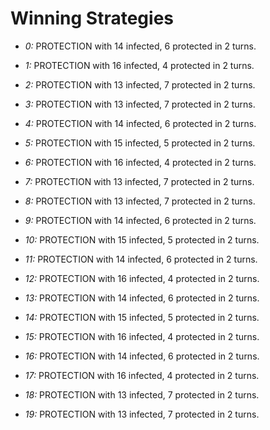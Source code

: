 # Winning Strategies

* _0:_ PROTECTION with 14 infected, 6 protected in 2 turns.


* _1:_ PROTECTION with 16 infected, 4 protected in 2 turns.


* _2:_ PROTECTION with 13 infected, 7 protected in 2 turns.


* _3:_ PROTECTION with 13 infected, 7 protected in 2 turns.


* _4:_ PROTECTION with 14 infected, 6 protected in 2 turns.


* _5:_ PROTECTION with 15 infected, 5 protected in 2 turns.


* _6:_ PROTECTION with 16 infected, 4 protected in 2 turns.


* _7:_ PROTECTION with 13 infected, 7 protected in 2 turns.


* _8:_ PROTECTION with 13 infected, 7 protected in 2 turns.


* _9:_ PROTECTION with 14 infected, 6 protected in 2 turns.


* _10:_ PROTECTION with 15 infected, 5 protected in 2 turns.


* _11:_ PROTECTION with 14 infected, 6 protected in 2 turns.


* _12:_ PROTECTION with 16 infected, 4 protected in 2 turns.


* _13:_ PROTECTION with 14 infected, 6 protected in 2 turns.


* _14:_ PROTECTION with 15 infected, 5 protected in 2 turns.


* _15:_ PROTECTION with 16 infected, 4 protected in 2 turns.


* _16:_ PROTECTION with 14 infected, 6 protected in 2 turns.


* _17:_ PROTECTION with 16 infected, 4 protected in 2 turns.


* _18:_ PROTECTION with 13 infected, 7 protected in 2 turns.


* _19:_ PROTECTION with 13 infected, 7 protected in 2 turns.


